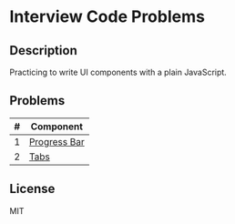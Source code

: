 # Interview Code Problems

## Description

Practicing to write UI components with a plain JavaScript.

## Problems

| # | Component                                |
|---|------------------------------------------|
| 1 | [Progress Bar](/components/progress-bar) |
| 2 | [Tabs](/components/tabs)                 |

## License

MIT
